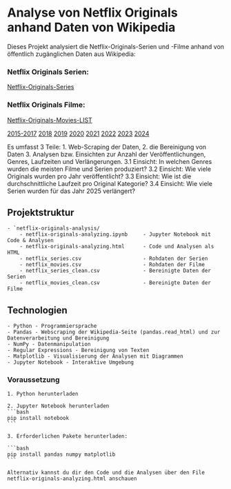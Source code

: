 # Analyse von Netflix Originals anhand Daten von Wikipedia

Dieses Projekt analysiert die Netflix-Originals-Serien und -Filme anhand von öffentlich zugänglichen Daten aus Wikipedia:

### Netflix Originals Serien:
[Netflix-Originals-Series](https://en.wikipedia.org/wiki/List_of_Netflix_original_programming)

### Netflix Originals Filme:
[Netflix-Originals-Movies-LIST](https://en.wikipedia.org/wiki/Lists_of_Netflix_original_films)

[2015-2017](https://en.wikipedia.org/wiki/List_of_Netflix_original_films_(2015%E2%80%932017))
[2018](https://en.wikipedia.org/wiki/List_of_Netflix_original_films_(2018))
[2019](https://en.wikipedia.org/wiki/List_of_Netflix_original_films_(2019))
[2020](https://en.wikipedia.org/wiki/List_of_Netflix_original_films_(2020))
[2021](https://en.wikipedia.org/wiki/List_of_Netflix_original_films_(2021))
[2022](https://en.wikipedia.org/wiki/List_of_Netflix_original_films_(2022))
[2023](https://en.wikipedia.org/wiki/List_of_Netflix_original_films_(2023))
[2024](https://en.wikipedia.org/wiki/List_of_Netflix_original_films_(2024))


Es umfasst 3 Teile: 
    1. Web-Scraping der Daten, 
    2. die Bereinigung von Daten
    3. Analysen bzw. Einsichten zur Anzahl der Veröffentlichungen, Genres, Laufzeiten und Verlängerungen.
        3.1 Einsicht: In welchen Genres wurden die meisten Filme und Serien produziert?
        3.2 Einsicht: Wie viele Originals wurden pro Jahr veröffentlicht?
        3.3 Einsicht: Wie ist die durchschnittliche Laufzeit pro Original Kategorie?
        3.4 Einsicht: Wie viele Serien wurden für das Jahr 2025 verlängert?


## Projektstruktur

    - `netflix-originals-analysis/
        - netflix-originals-analyzing.ipynb     - Jupyter Notebook mit Code & Analysen
        - netflix-originals-analyzing.html      - Code und Analysen als HTML
        - netflix_series.csv                    - Rohdaten der Serien
        - netflix_movies.csv                    - Rohdaten der Filme
        - netflix_series_clean.csv              - Bereinigte Daten der Serien
        - netflix_movies_clean.csv              - Bereinigte Daten der Filme

## Technologien
    - Python - Programmiersprache
    - Pandas - Webscraping der Wikipedia-Seite (pandas.read_html) und zur Datenverarbeitung und Bereinigung
    - NumPy - Datenmanipulation
    - Regular Expressions - Bereinigung von Texten
    - Matplotlib - Visualisierung der Analysen mit Diagrammen
    - Jupyter Notebook - Interaktive Umgebung


### Voraussetzung
    1. Python herunterladen 

    2. Jupyter Notebook herunterladen
    ```bash
    pip install notebook
    ```

    3. Erforderlichen Pakete herunterladen:

    ```bash
    pip install pandas numpy matplotlib
    ```

    Alternativ kannst du dir den Code und die Analysen über den File netflix-originals-analyzing.html anschauen 